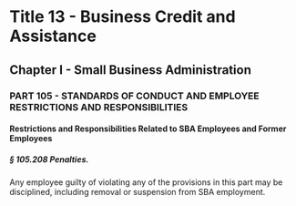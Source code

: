 
# Title 13 - Business Credit and Assistance
## Chapter I - Small Business Administration
### PART 105 - STANDARDS OF CONDUCT AND EMPLOYEE RESTRICTIONS AND RESPONSIBILITIES
#### Restrictions and Responsibilities Related to SBA Employees and Former Employees
##### § 105.208 Penalties.

Any employee guilty of violating any of the provisions in this part may be disciplined, including removal or suspension from SBA employment.
